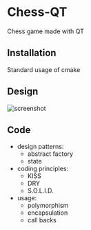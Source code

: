 # Chess-QT

Chess game made with QT

## Installation

Standard usage of cmake

## Design

![screenshot](https://github.com/miki134/Chess_QT/blob/main/screenshot.PNG)

## Code

- design patterns: 
	-  abstract factory
	- state
- coding principles:
	- KISS
	- DRY
	- S.O.L.I.D.
-  usage:
	- polymorphism
	-  encapsulation 
	- call backs
